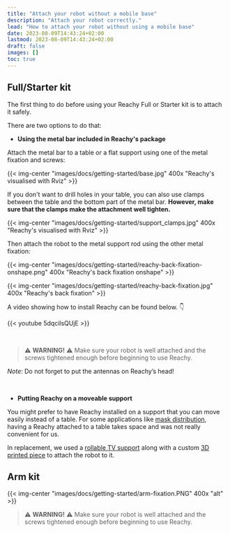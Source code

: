 ```yaml
---
title: "Attach your robot without a mobile base"
description: "Attach your robot correctly."
lead: "How to attach your robot without using a mobile base"
date: 2023-08-09T14:43:24+02:00
lastmod: 2023-08-09T14:43:24+02:00
draft: false
images: []
toc: true
---
```


## Full/Starter kit

The first thing to do before using your Reachy Full or Starter kit is to attach it safely.

There are two options to do that:
* **Using the metal bar included in Reachy's package**

Attach the metal bar to a table or a flat support using one of the metal fixation and screws:

{{< img-center "images/docs/getting-started/base.jpg" 400x "Reachy's visualised with Rviz" >}}

If you don't want to drill holes in your table, you can also use clamps between the table and the bottom part of the metal bar. **However, make sure that the clamps make the attachment well tighten.**

{{< img-center "images/docs/getting-started/support_clamps.jpg" 400x "Reachy's visualised with Rviz" >}}

Then attach the robot to the metal support rod using the other metal fixation:

{{< img-center "images/docs/getting-started/reachy-back-fixation-onshape.png" 400x "Reachy's back fixation onshape" >}}

{{< img-center "images/docs/getting-started/reachy-back-fixation.jpg" 400x "Reachy's back fixation" >}}

A video showing how to install Reachy can be found below. 👇

{{< youtube 5dqcilsQUjE >}}  

&nbsp;

> :warning: **WARNING!** :warning: Make sure your robot is well attached and the screws tightened enough before beginning to use Reachy.

*Note*: Do not forget to put the antennas on Reachy’s head!

&nbsp;

* **Putting Reachy on a moveable support**

You might prefer to have Reachy installed on a support that you can move easily instead of a table. For some applications like  [mask distribution](https://www.youtube.com/watch?v=Hk1BjEqp7-0), having a Reachy attached to a table takes space and was not really convenient for us. 

In replacement, we used a [rollable TV support](https://www.amazon.fr/gp/product/B074TB5MG5/) along with a custom [3D printed piece](https://forum.pollen-robotics.com/uploads/short-url/vuJ4zu7sYM7vmKyrdXXsRhPsoLP.stl) to attach the robot to it.


## Arm kit

{{< img-center "images/docs/getting-started/arm-fixation.PNG" 400x "alt" >}}

> :warning: **WARNING!** :warning: Make sure your robot is well attached and the screws tightened enough before beginning to use Reachy.